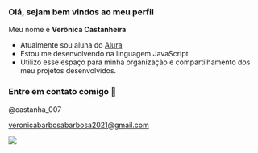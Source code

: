 ### Olá, sejam bem vindos ao meu perfil

Meu nome é **Verônica Castanheira**

- Atualmente sou aluna do [Alura](https://www.alura.com.br)
- Estou me desenvolvendo na linguagem JavaScript
- Utilizo esse espaço para minha organização e compartilhamento dos meu projetos desenvolvidos.

### Entre em contato comigo 🙂

@castanha_007

veronicabarbosabarbosa2021@gmail.com




![](https://media1.tenor.com/m/ogsH7Ailje8AAAAd/cat-funny-cat.gif)
